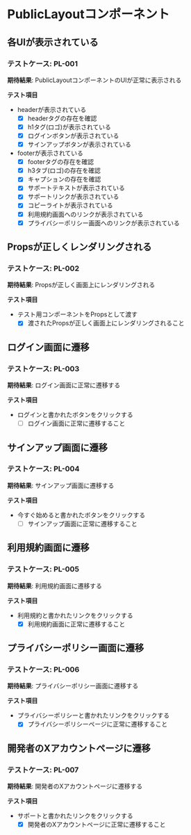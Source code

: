 # PublicLayoutコンポーネント
## 各UIが表示されている
### テストケース: PL-001
**期待結果**:
PublicLayoutコンポーネントのUIが正常に表示される

**テスト項目**
- headerが表示されている
  - [x] headerタグの存在を確認
  - [x] h1タグ(ロゴ)が表示されている
  - [x] ログインボタンが表示されている
  - [x] サインアップボタンが表示されている

- footerが表示されている
  - [x] footerタグの存在を確認
  - [x] h3タブ(ロゴ)の存在を確認
  - [x] キャプションの存在を確認
  - [x] サポートテキストが表示されている
  - [x] サポートリンクが表示されている
  - [x] コピーライトが表示されている
  - [x] 利用規約画面へのリンクが表示されている
  - [x] プライバシーポリシー画面へのリンクが表示されている

## Propsが正しくレンダリングされる
### テストケース: PL-002
**期待結果**:
Propsが正しく画面上にレンダリングされる

**テスト項目**
- テスト用コンポーネントをPropsとして渡す
  - [x] 渡されたPropsが正しく画面上にレンダリングされること

## ログイン画面に遷移
### テストケース: PL-003
**期待結果**:
ログイン画面に正常に遷移する

**テスト項目**
- ログインと書かれたボタンをクリックする
  - [ ] ログイン画面に正常に遷移すること

## サインアップ画面に遷移
### テストケース: PL-004
**期待結果**:
サインアップ画面に遷移する

**テスト項目**
- 今すぐ始めると書かれたボタンをクリックする
  - [ ] サインアップ画面に正常に遷移すること

## 利用規約画面に遷移
### テストケース: PL-005
**期待結果**:
利用規約画面に遷移する

**テスト項目**
- 利用規約と書かれたリンクをクリックする
  - [x] 利用規約画面に正常に遷移すること

## プライバシーポリシー画面に遷移
### テストケース: PL-006
**期待結果**:
プライバシーポリシー画面に遷移する

**テスト項目**
- プライバシーポリシーと書かれたリンクをクリックする
  - [x] プライバシーポリシーページに正常に遷移すること

## 開発者のXアカウントページに遷移
### テストケース: PL-007
**期待結果**:
開発者のXアカウントページに遷移する

**テスト項目**
- サポートと書かれたリンクをクリックする
  - [x] 開発者のXアカウントページに正常に遷移すること